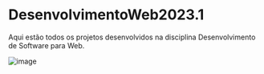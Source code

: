 # DesenvolvimentoWeb2023.1
Aqui estão todos os projetos desenvolvidos na disciplina Desenvolvimento de Software para Web. 

![image](https://user-images.githubusercontent.com/85238258/233718193-dea3972b-3ba8-4d95-9035-7bb80cb262e7.png)

